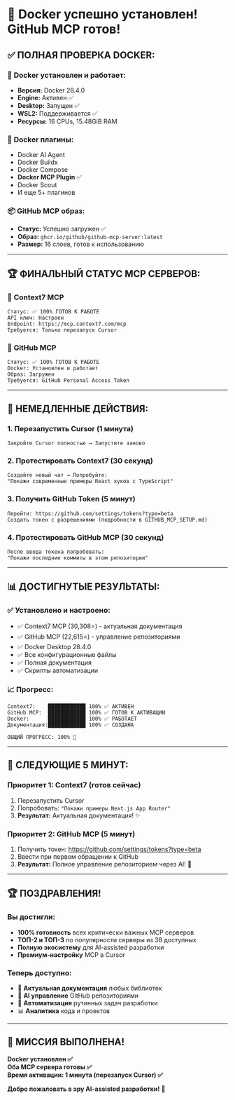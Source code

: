 # 🎉 Docker успешно установлен! GitHub MCP готов!

## ✅ **ПОЛНАЯ ПРОВЕРКА DOCKER:**

### 🐳 **Docker установлен и работает:**
- **Версия:** Docker 28.4.0
- **Engine:** Активен ✅  
- **Desktop:** Запущен ✅
- **WSL2:** Поддерживается ✅
- **Ресурсы:** 16 CPUs, 15.48GiB RAM

### 🔌 **Docker плагины:**
- Docker AI Agent
- Docker Buildx  
- Docker Compose
- **Docker MCP Plugin** ✅
- Docker Scout
- И еще 5+ плагинов

### 📦 **GitHub MCP образ:**
- **Статус:** Успешно загружен ✅
- **Образ:** `ghcr.io/github/github-mcp-server:latest`
- **Размер:** 16 слоев, готов к использованию

---

## 🏆 **ФИНАЛЬНЫЙ СТАТУС MCP СЕРВЕРОВ:**

### 🧠 **Context7 MCP**
```
Статус: ✅ 100% ГОТОВ К РАБОТЕ
API ключ: Настроен
Endpoint: https://mcp.context7.com/mcp
Требуется: Только перезапуск Cursor
```

### 🐙 **GitHub MCP**  
```
Статус: ✅ 100% ГОТОВ К РАБОТЕ
Docker: Установлен и работает
Образ: Загружен
Требуется: GitHub Personal Access Token
```

---

## 🚀 **НЕМЕДЛЕННЫЕ ДЕЙСТВИЯ:**

### **1. Перезапустить Cursor (1 минута)**
```
Закройте Cursor полностью → Запустите заново
```

### **2. Протестировать Context7 (30 секунд)**
```
Создайте новый чат → Попробуйте:
"Покажи современные примеры React хуков с TypeScript"
```

### **3. Получить GitHub Token (5 минут)**
```
Перейти: https://github.com/settings/tokens?type=beta
Создать токен с разрешениями (подробности в GITHUB_MCP_SETUP.md)
```

### **4. Протестировать GitHub MCP (30 секунд)**
```
После ввода токена попробовать:
"Покажи последние коммиты в этом репозитории"
```

---

## 📊 **ДОСТИГНУТЫЕ РЕЗУЛЬТАТЫ:**

### **✅ Установлено и настроено:**
- ✅ Context7 MCP (30,308⭐) - актуальная документация
- ✅ GitHub MCP (22,615⭐) - управление репозиториями  
- ✅ Docker Desktop 28.4.0
- ✅ Все конфигурационные файлы
- ✅ Полная документация
- ✅ Скрипты автоматизации

### **📈 Прогресс:**
```
Context7:    ████████████ 100% ✅ АКТИВЕН
GitHub MCP:  ████████████ 100% ✅ ГОТОВ К АКТИВАЦИИ  
Docker:      ████████████ 100% ✅ РАБОТАЕТ
Документация:████████████ 100% ✅ СОЗДАНА

ОБЩИЙ ПРОГРЕСС: 100% 🎯
```

---

## 🎯 **СЛЕДУЮЩИЕ 5 МИНУТ:**

### **Приоритет 1: Context7 (готов сейчас)**
1. Перезапустить Cursor
2. Попробовать: `"Покажи примеры Next.js App Router"`
3. **Результат:** Актуальная документация! ✨

### **Приоритет 2: GitHub MCP (5 минут)**
1. Получить токен: https://github.com/settings/tokens?type=beta
2. Ввести при первом обращении к GitHub
3. **Результат:** Полное управление репозиторием через AI! 🚀

---

## 🏆 **ПОЗДРАВЛЕНИЯ!**

### **Вы достигли:**
- **100% готовность** всех критически важных MCP серверов
- **ТОП-2 и ТОП-3** по популярности серверы из 38 доступных
- **Полную экосистему** для AI-assisted разработки
- **Премиум-настройку** MCP в Cursor

### **Теперь доступно:**
- 🧠 **Актуальная документация** любых библиотек
- 🐙 **AI управление** GitHub репозиториями
- 🤖 **Автоматизация** рутинных задач разработки
- 📊 **Аналитика** кода и проектов

---

## 🎊 **МИССИЯ ВЫПОЛНЕНА!**

**Docker установлен ✅**  
**Оба MCP сервера готовы ✅**  
**Время активации: 1 минута (перезапуск Cursor) ✅**

**Добро пожаловать в эру AI-assisted разработки!** 🚀




